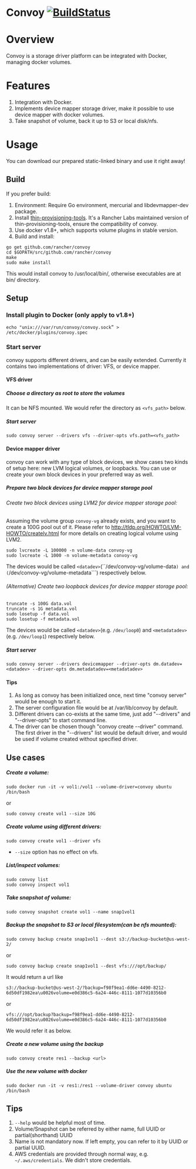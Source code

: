 # Convoy [![BuildStatus](http://ci.rancher.io/api/badge/github.com/rancher/convoy/status.svg?branch=master)](http://ci.rancher.io/github.com/rancher/convoy)

# Overview
Convoy is a storage driver platform can be integrated with Docker,
managing docker volumes.

# Features
1. Integration with Docker.
2. Implements device mapper storage driver, make it possible to use device mapper with docker volumes.
3. Take snapshot of volume, back it up to S3 or local disk/nfs.

# Usage

You can download our prepared static-linked binary and use it right away!

## Build

If you prefer build:

1. Environment: Require Go environment, mercurial and libdevmapper-dev package.
2. Install [thin-provisioning-tools](https://github.com/rancher/thin-provisioning-tools.git). It's a Rancher Labs maintained version of thin-provisioning-tools, ensure the compatibility of convoy.
3. Use docker v1.8+, which supports volume plugins in stable version.
4. Build and install:
```
go get github.com/rancher/convoy
cd $GOPATH/src/github.com/rancher/convoy
make
sudo make install
```
This would install convoy to /usr/local/bin/, otherwise executables are
at bin/ directory.

## Setup

### Install plugin to Docker (only apply to v1.8+)

```
echo "unix:///var/run/convoy/convoy.sock” > /etc/docker/plugins/convoy.spec
```

### Start server

convoy supports different drivers, and can be easily extended. Currently it contains two implementations of driver: VFS, or device mapper.

#### VFS driver
##### Choose a directory as root to store the volumes
It can be NFS mounted. We would refer the directory as ```<vfs_path>``` below.
##### Start server
```
sudo convoy server --drivers vfs --driver-opts vfs.path=<vfs_path>
```

#### Device mapper driver
convoy can work with any type of block devices, we show cases two kinds of setup here: new LVM logical volumes, or loopbacks. You can use or create your own block devices in your preferred way as well.
##### Prepare two block devices for device mapper storage pool
###### Create two block devices using LVM2 for device mapper storage pool:
Assuming the volume group ```convoy-vg``` already exists, and you want to create a 100G pool out of it. Please refer to http://tldp.org/HOWTO/LVM-HOWTO/createlv.html for more details on creating logical volume using LVM2.
```
sudo lvcreate -L 100000 -n volume-data convoy-vg
sudo lvcreate -L 1000 -n volume-metadata convoy-vg
```
The devices would be called ```<datadev>```(``/dev/convoy-vg/volume-data```) and ```<metadatadev>``` (```/dev/convoy-vg/volume-metadata```) respectively below.

###### (Alternative) Create two loopback devices for device mapper storage pool:
```
truncate -s 100G data.vol
truncate -s 1G metadata.vol
sudo losetup -f data.vol
sudo losetup -f metadata.vol
```
The devices would be called ```<datadev>```(e.g. ```/dev/loop0```) and ```<metadatadev>``` (e.g. ```/dev/loop1```) respectively below.

##### Start server
```
sudo convoy server --drivers devicemapper --driver-opts dm.datadev=<datadev> --driver-opts dm.metadatadev=<metadatadev>
```
#### Tips
1. As long as convoy has been initialized once, next time "convoy server" would be enough to start it.
2. The server configuration file would be at /var/lib/convoy by default.
3. Different drivers can co-exists at the same time, just add "--drivers" and "--driver-opts" to start command line.
4. The driver can be chosen though "convoy create <name> --driver" command. The first driver in the "--drivers" list would be default driver, and would be used if volume created without specified driver.

## Use cases
##### Create a volume:
```
sudo docker run -it -v vol1:/vol1 --volume-driver=convoy ubuntu /bin/bash
```
or
```
sudo convoy create vol1 --size 10G
```

##### Create volume using different drivers:
```
sudo convoy create vol1 --driver vfs
```
* ```--size``` option has no effect on vfs.

##### List/inspect volumes:
```
sudo convoy list
sudo convoy inspect vol1
```

##### Take snapshot of volume:
```
sudo convoy snapshot create vol1 --name snap1vol1
```

##### Backup the snapshot to S3 or local filesystem(can be nfs mounted):
```
sudo convoy backup create snap1vol1 --dest s3://backup-bucket@us-west-2/
```
or
```
sudo convoy backup create snap1vol1 --dest vfs:///opt/backup/
```

It would return a url like
```
s3://backup-bucket@us-west-2/?backup=f98f9ea1-dd6e-4490-8212-6d50df1982ea\u0026volume=e0d386c5-6a24-446c-8111-1077d10356b0
```
or
```
vfs:///opt/backup?backup=f98f9ea1-dd6e-4490-8212-6d50df1982ea\u0026volume=e0d386c5-6a24-446c-8111-1077d10356b0
```
We would refer it as <url> below.

##### Create a new volume using the backup
```
sudo convoy create res1 --backup <url>
```

##### Use the new volume with docker
```
sudo docker run -it -v res1:/res1 --volume-driver convoy ubuntu /bin/bash
```

## Tips
1. ```--help``` would be helpful most of time.
2. Volume/Snapshot can be referred by either name, full UUID or partial(shorthand) UUID
3. Name is not mandatory now. If left empty, you can refer to it by UUID or partial UUID.
4. AWS credentials are provided through normal way, e.g. ```~/.aws/credentials```. We didn't store credentials.
